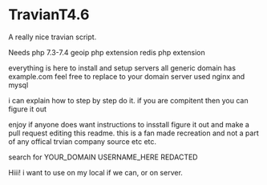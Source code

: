 # TravianT4.6
A really nice travian script.

Needs
php 7.3-7.4
geoip php extension
redis php extension

everything is here to install and setup servers
all generic domain has example.com feel free to replace to your domain
server used nginx and mysql

i can explain how to step by step do it.
if you are compitent then you can figure it out

enjoy if anyone does want instructions to insstall figure it out and make a pull request editing this readme.
this is a fan made recreation and not a part of any offical trvian company source etc etc.


search for 
YOUR_DOMAIN
USERNAME_HERE
REDACTED

Hiii! i want to use on my local if we can, or on server.